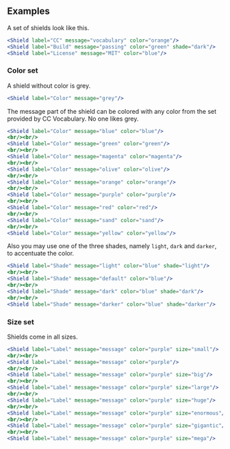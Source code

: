 ## Examples

A set of shields look like this.

```jsx
<Shield label="CC" message="vocabulary" color="orange"/>
<Shield label="Build" message="passing" color="green" shade="dark"/>
<Shield label="License" message="MIT" color="blue"/>
```

### Color set

A shield without color is grey.

```jsx
<Shield label="Color" message="grey"/> 
```

The message part of the shield can be colored with any color from the set
provided by CC Vocabulary. No one likes grey.

```jsx
<Shield label="Color" message="blue" color="blue"/>
<br/><br/>
<Shield label="Color" message="green" color="green"/>
<br/><br/>
<Shield label="Color" message="magenta" color="magenta"/>
<br/><br/>
<Shield label="Color" message="olive" color="olive"/>
<br/><br/>
<Shield label="Color" message="orange" color="orange"/>
<br/><br/>
<Shield label="Color" message="purple" color="purple"/>
<br/><br/>
<Shield label="Color" message="red" color="red"/>
<br/><br/>
<Shield label="Color" message="sand" color="sand"/>
<br/><br/>
<Shield label="Color" message="yellow" color="yellow"/>
```

Also you may use one of the three shades, namely `light`, `dark` and `darker`, 
to accentuate the color.

```jsx
<Shield label="Shade" message="light" color="blue" shade="light"/>
<br/><br/>
<Shield label="Shade" message="default" color="blue"/>
<br/><br/>
<Shield label="Shade" message="dark" color="blue" shade="dark"/>
<br/><br/>
<Shield label="Shade" message="darker" color="blue" shade="darker"/>
```

### Size set

Shields come in all sizes.

```jsx
<Shield label="Label" message="message" color="purple" size="small"/>
<br/><br/>
<Shield label="Label" message="message" color="purple"/>
<br/><br/>
<Shield label="Label" message="message" color="purple" size="big"/>
<br/><br/>
<Shield label="Label" message="message" color="purple" size="large"/>
<br/><br/>
<Shield label="Label" message="message" color="purple" size="huge"/>
<br/><br/>
<Shield label="Label" message="message" color="purple" size="enormous"/>
<br/><br/>
<Shield label="Label" message="message" color="purple" size="gigantic"/>
<br/><br/>
<Shield label="Label" message="message" color="purple" size="mega"/>
```
